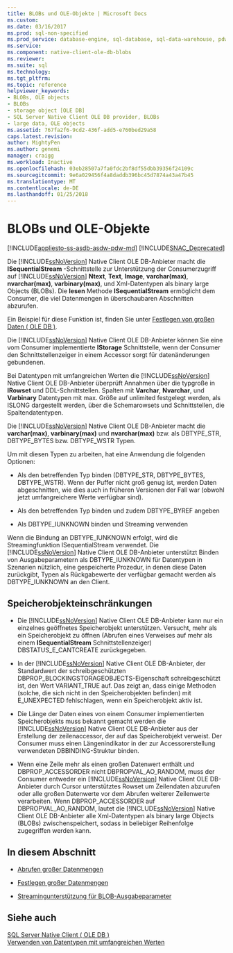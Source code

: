 ```yaml
---
title: BLOBs und OLE-Objekte | Microsoft Docs
ms.custom: 
ms.date: 03/16/2017
ms.prod: sql-non-specified
ms.prod_service: database-engine, sql-database, sql-data-warehouse, pdw
ms.service: 
ms.component: native-client-ole-db-blobs
ms.reviewer: 
ms.suite: sql
ms.technology: 
ms.tgt_pltfrm: 
ms.topic: reference
helpviewer_keywords:
- BLOBs, OLE objects
- BLOBs
- storage object [OLE DB]
- SQL Server Native Client OLE DB provider, BLOBs
- large data, OLE objects
ms.assetid: 767fa2f6-9cd2-436f-add5-e760bed29a58
caps.latest.revision: 
author: MightyPen
ms.author: genemi
manager: craigg
ms.workload: Inactive
ms.openlocfilehash: 03eb28507a7fa0fdc2bf8df55dbb39356f24109c
ms.sourcegitcommit: 9e6a029456f4a8daddb396bc45d7874a43a47b45
ms.translationtype: MT
ms.contentlocale: de-DE
ms.lasthandoff: 01/25/2018
---
```

# <a name="blobs-and-ole-objects"></a>BLOBs und OLE-Objekte
[!INCLUDE[appliesto-ss-asdb-asdw-pdw-md](../../includes/appliesto-ss-asdb-asdw-pdw-md.md)]
[!INCLUDE[SNAC_Deprecated](../../includes/snac-deprecated.md)]

  Die [!INCLUDE[ssNoVersion](../../includes/ssnoversion-md.md)] Native Client OLE DB-Anbieter macht die **ISequentialStream** -Schnittstelle zur Unterstützung der Consumerzugriff auf [!INCLUDE[ssNoVersion](../../includes/ssnoversion-md.md)] **Ntext**, **Text**, **Image**, **varchar(max)**, **nvarchar(max)**, **varbinary(max)**, und Xml-Datentypen als binary large Objects (BLOBs). Die **lesen** Methode **ISequentialStream** ermöglicht dem Consumer, die viel Datenmengen in überschaubaren Abschnitten abzurufen.  
  
 Ein Beispiel für diese Funktion ist, finden Sie unter [Festlegen von großen Daten &#40; OLE DB &#41;](../../relational-databases/native-client-ole-db-how-to/set-large-data-ole-db.md).  
  
 Die [!INCLUDE[ssNoVersion](../../includes/ssnoversion-md.md)] Native Client OLE DB-Anbieter können Sie eine vom Consumer implementierte **IStorage** Schnittstelle, wenn der Consumer den Schnittstellenzeiger in einem Accessor sorgt für datenänderungen gebundenen.  
  
 Bei Datentypen mit umfangreichen Werten die [!INCLUDE[ssNoVersion](../../includes/ssnoversion-md.md)] Native Client OLE DB-Anbieter überprüft Annahmen über die typgroße in **IRowset** und DDL-Schnittstellen. Spalten mit **Varchar**, **Nvarchar**, und **Varbinary** Datentypen mit max. Größe auf unlimited festgelegt werden, als ISLONG dargestellt werden, über die Schemarowsets und Schnittstellen, die Spaltendatentypen.  
  
 Die [!INCLUDE[ssNoVersion](../../includes/ssnoversion-md.md)] Native Client OLE DB-Anbieter macht die **varchar(max)**, **varbinary(max)** und **nvarchar(max)** bzw. als DBTYPE_STR, DBTYPE_BYTES bzw. DBTYPE_WSTR Typen.  
  
 Um mit diesen Typen zu arbeiten, hat eine Anwendung die folgenden Optionen:  
  
-   Als den betreffenden Typ binden (DBTYPE_STR, DBTYPE_BYTES, DBTYPE_WSTR). Wenn der Puffer nicht groß genug ist, werden Daten abgeschnitten, wie dies auch in früheren Versionen der Fall war (obwohl jetzt umfangreichere Werte verfügbar sind).  
  
-   Als den betreffenden Typ binden und zudem DBTYPE_BYREF angeben  
  
-   Als DBTYPE_IUNKNOWN binden und Streaming verwenden  
  
 Wenn die Bindung an DBTYPE_IUNKNOWN erfolgt, wird die Streamingfunktion ISequentialStream verwendet. Die [!INCLUDE[ssNoVersion](../../includes/ssnoversion-md.md)] Native Client OLE DB-Anbieter unterstützt Binden von Ausgabeparametern als DBTYPE_IUNKNOWN für Datentypen in Szenarien nützlich, eine gespeicherte Prozedur, in denen diese Daten zurückgibt, Typen als Rückgabewerte der verfügbar gemacht werden als DBTYPE_IUNKNOWN an den Client.  
  
## <a name="storage-object-limitations"></a>Speicherobjekteinschränkungen  
  
-   Die [!INCLUDE[ssNoVersion](../../includes/ssnoversion-md.md)] Native Client OLE DB-Anbieter kann nur ein einzelnes geöffnetes Speicherobjekt unterstützen. Versucht, mehr als ein Speicherobjekt zu öffnen (Abrufen eines Verweises auf mehr als einem **ISequentialStream** Schnittstellenzeiger) DBSTATUS_E_CANTCREATE zurückgegeben.  
  
-   In der [!INCLUDE[ssNoVersion](../../includes/ssnoversion-md.md)] Native Client OLE DB-Anbieter, der Standardwert der schreibgeschützten DBPROP_BLOCKINGSTORAGEOBJECTS-Eigenschaft schreibgeschützt ist, den Wert VARIANT_TRUE auf. Das zeigt an, dass einige Methoden (solche, die sich nicht in den Speicherobjekten befinden) mit E_UNEXPECTED fehlschlagen, wenn ein Speicherobjekt aktiv ist.  
  
-   Die Länge der Daten eines von einem Consumer implementierten Speicherobjekts muss bekannt gemacht werden die [!INCLUDE[ssNoVersion](../../includes/ssnoversion-md.md)] Native Client OLE DB-Anbieter aus der Erstellung der zeilenaccessor, der auf das Speicherobjekt verweist. Der Consumer muss einen Längenindikator in der zur Accessorerstellung verwendeten DBBINDING-Struktur binden.  
  
-   Wenn eine Zeile mehr als einen großen Datenwert enthält und DBPROP_ACCESSORDER nicht DBPROPVAL_AO_RANDOM, muss der Consumer entweder ein [!INCLUDE[ssNoVersion](../../includes/ssnoversion-md.md)] Native Client OLE DB-Anbieter durch Cursor unterstütztes Rowset um Zeilendaten abzurufen oder alle großen Datenwerte vor dem Abrufen weiterer Zeilenwerte verarbeiten. Wenn DBPROP_ACCESSORDER auf DBPROPVAL_AO_RANDOM, lautet die [!INCLUDE[ssNoVersion](../../includes/ssnoversion-md.md)] Native Client OLE DB-Anbieter alle Xml-Datentypen als binary large Objects (BLOBs) zwischenspeichert, sodass in beliebiger Reihenfolge zugegriffen werden kann.  
  
## <a name="in-this-section"></a>In diesem Abschnitt  
  
-   [Abrufen großer Datenmengen](../../relational-databases/native-client-ole-db-blobs/getting-large-data.md)  
  
-   [Festlegen großer Datenmengen](../../relational-databases/native-client-ole-db-blobs/setting-large-data.md)  
  
-   [Streamingunterstützung für BLOB-Ausgabeparameter](../../relational-databases/native-client-ole-db-blobs/streaming-support-for-blob-output-parameters.md)  
  
## <a name="see-also"></a>Siehe auch  
 [SQL Server Native Client &#40; OLE DB &#41;](../../relational-databases/native-client/ole-db/sql-server-native-client-ole-db.md)   
 [Verwenden von Datentypen mit umfangreichen Werten](../../relational-databases/native-client/features/using-large-value-types.md)  
  
  
